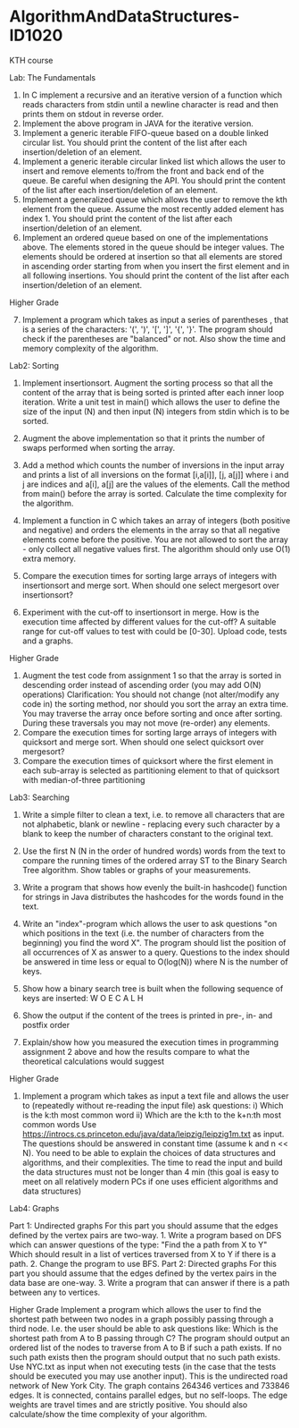# AlgorithmAndDataStructures-ID1020
KTH course

Lab: The Fundamentals

   1. In C implement a recursive and an iterative version of a function which reads characters from stdin until a newline character is read and then prints them on stdout in reverse order.
   2. Implement the above program in JAVA for the iterative version.
   3. Implement a generic iterable FIFO-queue based on a double linked circular list. You should print the content of the list after each insertion/deletion of an element.
   4. Implement a generic iterable circular linked list which allows the user to insert and remove elements to/from the front and back end of the queue. Be careful when designing the API. You should print the content of the list after each insertion/deletion of an element.
   5. Implement a generalized queue which allows the user to remove the kth element from the queue. Assume the most recently added element has index 1. You should print the content of the list after each insertion/deletion of an element.
   6. Implement an ordered queue based on one of the implementations above. The elements stored in the queue should be integer values. The elements should be ordered at insertion so that all elements are stored in ascending order starting from when you insert the first element and in all following insertions. You should print the content of the list after each insertion/deletion of an element.
   
   Higher Grade
   
   7. Implement a program which takes as input a series of parentheses , that is a series of the characters: '(', ')', '[', ']', '{', '}'. The program should check if the parentheses are "balanced" or not. Also show the time and memory complexity of the algorithm.


Lab2: Sorting

   1. Implement insertionsort. Augment the sorting process so that all the content of the array that is being sorted is printed after each inner loop iteration. Write a unit test in main() which allows the user to define the size of the input (N) and then input (N) integers from stdin which is to be sorted.
    
   2. Augment the above implementation so that it prints the number of swaps performed when sorting the array.
   
   3. Add a method which counts the number of inversions in the input array and prints a list of all inversions on the format [i,a[i]], [j, a[j]] where i and j are indices and a[i], a[j] are the values of the elements. Call the method from main() before the array is sorted. Calculate the time complexity for the algorithm.
    
   4. Implement a function in C which takes an array of integers (both positive and negative) and orders the elements in the array so that all negative elements come before the positive. You are not allowed to sort the array - only collect all negative values first. The algorithm should only use O(1) extra memory.
    
   5. Compare the execution times for sorting large arrays of integers with insertionsort and merge sort. When should one select mergesort over insertionsort?
    
   6. Experiment with the cut-off to insertionsort in merge. How is the execution time affected by different values for the cut-off? A suitable range for cut-off values to test with could be [0-30]. Upload code, tests and a graphs.
    
  Higher Grade

   1. Augment the test code from assignment 1 so that the array is sorted in descending order instead of ascending order (you may add O(N) operations)
    Clarification: You should not change (not alter/modify any code in) the sorting method, nor should you sort the array an extra time. You may traverse the array once before sorting and once after sorting. During these traversals you may not move (re-order) any elements.
   2. Compare the execution times for sorting large arrays of integers with quicksort and merge sort. When should one select quicksort over mergesort?
   3. Compare the execution times of quicksort where the first element in each sub-array is selected as partitioning element to that of quicksort with median-of-three partitioning
   
   
Lab3: Searching

   1. Write a simple filter to clean a text, i.e. to remove all characters that are not alphabetic, blank or newline - replacing every such character by a blank to keep the number of characters constant to the original text.
    
   2. Use the first N (N in the order of hundred words) words from the text to compare the running times of the ordered array ST to the Binary Search Tree algorithm. Show tables or graphs of your measurements.
    
   3. Write a program that shows how evenly the built-in hashcode() function for strings in Java distributes the hashcodes for the words found in the text.
    
   4. Write an "index"-program which allows the user to ask questions "on which positions in the text (i.e. the number of characters from the beginning) you find the word X". The program should list the position of all occurrences of X as answer to a query. Questions to the index should be answered in time less or equal to O(log(N)) where N is the number of keys.  
    
   5. Show how a binary search tree  is built when the following sequence of keys are inserted: W O E C A L H
    
   6. Show the output if the content of the trees is printed in pre-, in- and postfix order
    
   7. Explain/show how you measured the execution times in programming assignment 2 above and how the results compare to what the theoretical calculations would suggest
 
  Higher Grade
  1. Implement a program which takes as input a text file and allows the user to (repeatedly without re-reading the input file) ask questions: 
     i) Which is the k:th most common word
     ii) Which are the k:th to the k+n:th most common words
Use https://introcs.cs.princeton.edu/java/data/leipzig/leipzig1m.txt  as input. The questions should be answered in constant time (assume k and n << N). You need to be able to explain the choices of data structures and algorithms, and their complexities. The time to read the input and build the data structures must not be longer than 4 min (this goal is easy to meet on all relatively modern PCs if one uses efficient algorithms and data structures)


Lab4: Graphs 

Part 1: Undirected graphs 
  For this part you should assume that the edges defined by the vertex pairs are two-way.
    1. Write a program based on DFS which can answer questions of the type: "Find the a path from X to Y" Which should result in a list of vertices traversed from         X to Y if there is a path.
    2. Change the program to use BFS.
Part 2: Directed graphs
  For this part you should assume that the edges defined by the vertex pairs in the data base are one-way.
     3. Write a program that can answer if there is a path between any to vertices.
     
 Higher Grade
 Implement a program which allows the user to find the shortest path between two nodes in a graph possibly passing through a third node. I.e. the user should be able to ask questions like:
Which is the shortest path from A to B passing through C? 
The program should output an ordered list of the nodes to traverse from A to B if such a path exists. If no such path exists then the program should output that no such path exists.
Use NYC.txt as input when not executing tests (in the case that the tests should be executed you may use another input). This is the undirected road network of New York City. The graph contains 264346 vertices and 733846 edges. It is connected, contains parallel edges, but no self-loops. The edge weights are travel times and are strictly positive. You should also calculate/show the time complexity of your algorithm.

